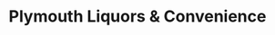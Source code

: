 ---
title: "Plymouth Liquors & Convenience"
url: /plymouth/plymouth-liquors-and-convenience/
shop: alcohol
---